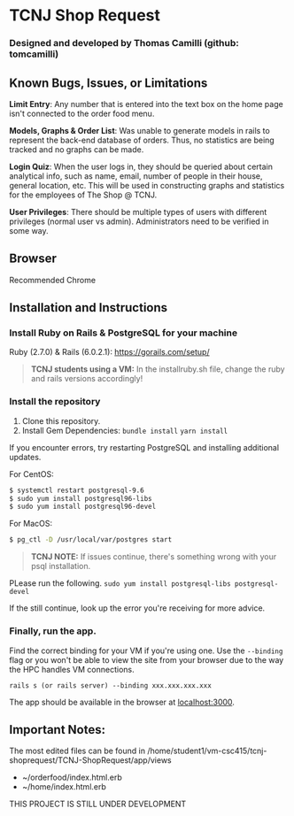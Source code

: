 # TCNJ Shop Request

### Designed and developed by Thomas Camilli (github: tomcamilli)

## Known Bugs, Issues, or Limitations

**Limit Entry**: Any number that is entered into the text box on the home page isn't connected to the order food menu.

**Models, Graphs & Order List**: Was unable to generate models in rails to represent the back-end database of orders. Thus, no statistics are being tracked and no graphs can be made.

**Login Quiz**: When the user logs in, they should be queried about certain analytical info, such as name, email, number of people in their house, general location, etc. This will be used in constructing graphs and statistics for the employees of The Shop @ TCNJ.

**User Privileges**: There should be multiple types of users with different privileges (normal user vs admin). Administrators need to be verified in some way.

## Browser
Recommended Chrome

## Installation and Instructions

### Install Ruby on Rails & PostgreSQL for your machine
Ruby (2.7.0) & Rails (6.0.2.1): https://gorails.com/setup/
> **TCNJ students using a VM:** In the installruby.sh file, change the ruby and rails versions accordingly!

### Install the repository
1. Clone this repository.
2. Install Gem Dependencies:
`bundle install`
`yarn install`

If you encounter errors, try restarting PostgreSQL and installing additional updates.

For CentOS:
```sh
$ systemctl restart postgresql-9.6
$ sudo yum install postgresql96-libs
$ sudo yum install postgresql96-devel
```
For MacOS:
```sh
$ pg_ctl -D /usr/local/var/postgres start
   ```
> **TCNJ NOTE:** If issues continue, there's something wrong with your psql installation.

PLease run the following. `sudo yum install postgresql-libs postgresql-devel`

If the still continue, look up the error you're receiving for more advice.

### Finally, run the app.
Find the correct binding for your VM if you're using one. Use the `--binding` flag or you won't be able to view the site from your browser due to the way the HPC handles VM connections.

`rails s (or rails server) --binding xxx.xxx.xxx.xxx`

The app should be available in the browser at [localhost:3000](localhost:3000).

## Important Notes: 

The most edited files can be found in /home/student1/vm-csc415/tcnj-shoprequest/TCNJ-ShopRequest/app/views
* ~/orderfood/index.html.erb
* ~/home/index.html.erb

THIS PROJECT IS STILL UNDER DEVELOPMENT

